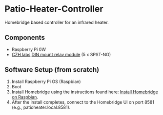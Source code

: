 # Patio-Heater-Controller
Homebridge based controller for an infrared heater.

## Components

* Raspberry Pi 0W
* [CZH labs](https://chz-labs.com) [DIN mount relay module](relay) (5 x SPST-NO)

## Software Setup (from scratch)

1. Install Raspberry Pi OS (Raspbian)
2. Boot
3. Install Homebridge using the instructions found here: [Install Homebridge on Raspbian](install-hb).
4. After the install completes, connect to the Homebridge UI on port 8581 (e.g., patioheater.local:8581).

[relay]: <https://www.czh-labs.com/tmp/madeimg/datasheet/d-1368.pdf>
[install-hb]: <https://github.com/homebridge/homebridge/wiki/Install-Homebridge-on-Raspbian>
